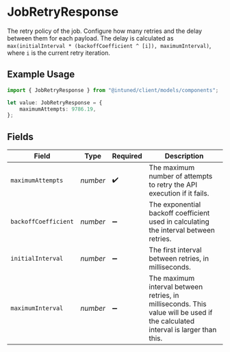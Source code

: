 # JobRetryResponse

The retry policy of the job. Configure how many retries and the delay between them for each payload. The delay is calculated as `max(initialInterval * (backoffCoefficient ^ [i]), maximumInterval)`, where `i` is the current retry iteration.

## Example Usage

```typescript
import { JobRetryResponse } from "@intuned/client/models/components";

let value: JobRetryResponse = {
    maximumAttempts: 9786.19,
};
```

## Fields

| Field                                                                                                                          | Type                                                                                                                           | Required                                                                                                                       | Description                                                                                                                    |
| ------------------------------------------------------------------------------------------------------------------------------ | ------------------------------------------------------------------------------------------------------------------------------ | ------------------------------------------------------------------------------------------------------------------------------ | ------------------------------------------------------------------------------------------------------------------------------ |
| `maximumAttempts`                                                                                                              | *number*                                                                                                                       | :heavy_check_mark:                                                                                                             | The maximum number of attempts to retry the API execution if it fails.                                                         |
| `backoffCoefficient`                                                                                                           | *number*                                                                                                                       | :heavy_minus_sign:                                                                                                             | The exponential backoff coefficient used in calculating the interval between retries.                                          |
| `initialInterval`                                                                                                              | *number*                                                                                                                       | :heavy_minus_sign:                                                                                                             | The first interval between retries, in milliseconds.                                                                           |
| `maximumInterval`                                                                                                              | *number*                                                                                                                       | :heavy_minus_sign:                                                                                                             | The maximum interval between retries, in milliseconds. This value will be used if the calculated interval is larger than this. |